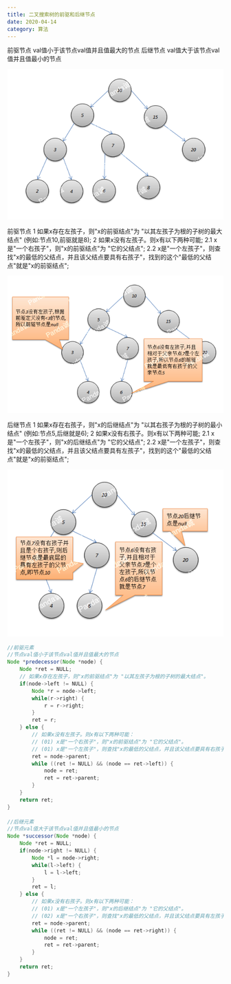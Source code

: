 ```yaml
---
title: 二叉搜索树的前驱和后继节点
date: 2020-04-14
category: 算法  
---
```


前驱节点 val值小于该节点val值并且值最大的节点
后继节点 val值大于该节点val值并且值最小的节点

<!-- more -->

![](./img/001/1.png)

前驱节点
1 如果x存在左孩子，则"x的前驱结点"为 "以其左孩子为根的子树的最大结点"
(例如:节点10,前驱就是8);
2 如果x没有左孩子。则x有以下两种可能;
2.1 x是"一个右孩子"，则"x的前驱结点"为 "它的父结点";
2.2 x是"一个左孩子"，则查找"x的最低的父结点，并且该父结点要具有右孩子"，找到的这个"最低的父结点"就是"x的前驱结点";

![](./img/001/3.png)

后继节点
1 如果x存在右孩子，则"x的后继结点"为 "以其右孩子为根的子树的最小结点"
(例如:节点5,后继就是6);
2 如果x没有右孩子。则x有以下两种可能;
2.1 x是"一个左孩子"，则"x的后继结点"为 "它的父结点";
2.2 x是"一个左孩子"，则查找"x的最低的父结点，并且该父结点要具有左孩子"，找到的这个"最低的父结点"就是"x的前驱结点";

![](./img/001/4.png)

```java
//前驱元素
//节点val值小于该节点val值并且值最大的节点
Node *predecessor(Node *node) {
    Node *ret = NULL;
    // 如果x存在左孩子，则"x的前驱结点"为 "以其左孩子为根的子树的最大结点"。
    if(node->left != NULL) {
        Node *r = node->left;
        while(r->right) {
            r = r->right;
        }
        ret = r;
    } else {
        // 如果x没有左孩子。则x有以下两种可能：
        // (01) x是"一个右孩子"，则"x的前驱结点"为 "它的父结点"。
        // (01) x是"一个左孩子"，则查找"x的最低的父结点，并且该父结点要具有右孩子"，找到的这个"最低的父结点"就是"x的前驱结点"。
        ret = node->parent;
        while ((ret != NULL) && (node == ret->left)) {
            node = ret;
            ret = ret->parent;
        }
    }
    return ret;
}

//后继元素
//节点val值大于该节点val值并且值最小的节点
Node *successor(Node *node) {
    Node *ret = NULL;
    if(node->right != NULL) {
        Node *l = node->right;
        while(l->left) {
            l = l->left;
        }
        ret = l;
    } else {
        // 如果x没有右孩子。则x有以下两种可能：
        // (01) x是"一个左孩子"，则"x的后继结点"为 "它的父结点"。
        // (02) x是"一个右孩子"，则查找"x的最低的父结点，并且该父结点要具有左孩子"，找到的这个"最低的父结点"就是"x的后继结点"。
        ret = node->parent;
        while ((ret != NULL) && (node == ret->right)) {
            node = ret;
            ret = ret->parent;
        }
    }
    return ret;
}
```
